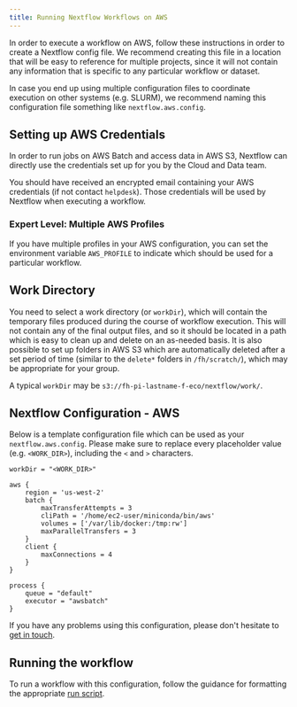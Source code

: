 ```yaml
---
title: Running Nextflow Workflows on AWS
---
```



In order to execute a workflow on AWS, follow these instructions in order to
create a Nextflow config file.
We recommend creating this file in a location that will be easy to reference
for multiple projects, since it will not contain any information that is
specific to any particular workflow or dataset.

In case you end up using multiple configuration files to coordinate execution
on other systems (e.g. SLURM), we recommend naming this configuration file
something like `nextflow.aws.config`.


## Setting up AWS Credentials

In order to run jobs on AWS Batch and access data in AWS S3, Nextflow can
directly use the credentials set up for you by the Cloud and Data team.

You should have received an encrypted email containing your 
AWS credentials (if not contact `helpdesk`).
Those credentials will be used by Nextflow when executing a workflow.


### Expert Level: Multiple AWS Profiles

If you have multiple profiles in your AWS configuration, you can set
the environment variable `AWS_PROFILE` to indicate which should be
used for a particular workflow.


## Work Directory

You need to select a work directory (or `workDir`), which will contain the temporary
files produced during the course of workflow execution. This will not contain
any of the final output files, and so it should be located in a path which is
easy to clean up and delete on an as-needed basis. It is also possible to set up
folders in AWS S3 which are automatically deleted after a set period of time
(similar to the `delete*` folders in `/fh/scratch/`), which may be appropriate
for your group.

A typical `workDir` may be `s3://fh-pi-lastname-f-eco/nextflow/work/`.


## Nextflow Configuration - AWS

Below is a template configuration file which can be used as your `nextflow.aws.config`.
Please make sure to replace every placeholder value (e.g. `<WORK_DIR>`),
including the `<` and `>` characters.

```
workDir = "<WORK_DIR>"

aws {
    region = 'us-west-2'
    batch {
        maxTransferAttempts = 3
        cliPath = '/home/ec2-user/miniconda/bin/aws'
        volumes = ['/var/lib/docker:/tmp:rw']
        maxParallelTransfers = 3
    }
    client {
        maxConnections = 4
    }
}

process {
    queue = "default"
    executor = "awsbatch"
}
```

If you have any problems using this configuration, please don't hesitate to
[get in touch](mailto:sminot@fredhutch.org).

## Running the workflow

To run a workflow with this configuration, follow the guidance for formatting
the appropriate [run script](/hdc/workflows/running/run_script).
